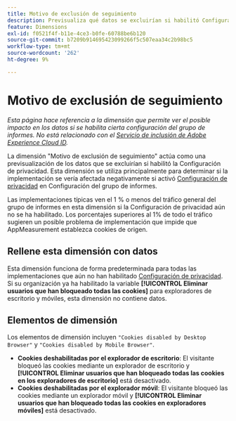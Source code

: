 ```yaml
---
title: Motivo de exclusión de seguimiento
description: Previsualiza qué datos se excluirían si habilitó Configuración de privacidad.
feature: Dimensions
exl-id: f0521f4f-b11e-4ce3-b0fe-60788be6b120
source-git-commit: b7209b914695423099266f5c507eaa34c2b98bc5
workflow-type: tm+mt
source-wordcount: '262'
ht-degree: 9%

---
```


# Motivo de exclusión de seguimiento

*Esta página hace referencia a la dimensión que permite ver el posible impacto en los datos si se habilita cierta configuración del grupo de informes. No está relacionado con el [Servicio de inclusión de Adobe Experience Cloud ID](https://experienceleague.adobe.com/docs/id-service/using/implementation/opt-in-service/optin-overview.html?lang=es).*

La dimensión &quot;Motivo de exclusión de seguimiento&quot; actúa como una previsualización de los datos que se excluirían si habilitó la Configuración de privacidad. Esta dimensión se utiliza principalmente para determinar si la implementación se vería afectada negativamente si activó [Configuración de privacidad](https://experienceleague.adobe.com/docs/core-services/interface/administration/ec-cookies/browser-cookie-settings.html) en Configuración del grupo de informes.

Las implementaciones típicas ven el 1 % o menos del tráfico general del grupo de informes en esta dimensión si la Configuración de privacidad aún no se ha habilitado. Los porcentajes superiores al 1% de todo el tráfico sugieren un posible problema de implementación que impide que AppMeasurement establezca cookies de origen.

## Rellene esta dimensión con datos

Esta dimensión funciona de forma predeterminada para todas las implementaciones que aún no han habilitado [Configuración de privacidad](https://experienceleague.adobe.com/docs/core-services/interface/administration/ec-cookies/browser-cookie-settings.html). Si su organización ya ha habilitado la variable **[!UICONTROL Eliminar usuarios que han bloqueado todas las cookies]** para exploradores de escritorio y móviles, esta dimensión no contiene datos.

## Elementos de dimensión

Los elementos de dimensión incluyen `"Cookies disabled by Desktop Browser"` y `"Cookies disabled by Mobile Browser"`.

* **Cookies deshabilitadas por el explorador de escritorio**: El visitante bloqueó las cookies mediante un explorador de escritorio y **[!UICONTROL Eliminar usuarios que han bloqueado todas las cookies en los exploradores de escritorio]** está desactivado.
* **Cookies deshabilitadas por el explorador móvil**: El visitante bloqueó las cookies mediante un explorador móvil y **[!UICONTROL Eliminar usuarios que han bloqueado todas las cookies en exploradores móviles]** está desactivado.
